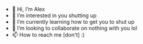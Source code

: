 - 👋 Hi, I’m Alex
- 👀 I’m interested in you shutting up
- 🌱 I’m currently learning how to get you to shut up
- 💞️ I’m looking to collaborate on nothing with you lol
- 📫 How to reach me [don't]
:)
<!---!
skilAbackwards/skilAbackwards is a ✨ special ✨ repository because its `README.md` (this file) appears on your GitHub profile.
You can click the Preview link to take a look at your changes.
--->
